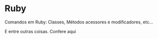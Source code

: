 # Ruby
Comandos em Ruby: Classes, Métodos acessores e modificadores, etc...

E entre outras coisas. Confere aqui
